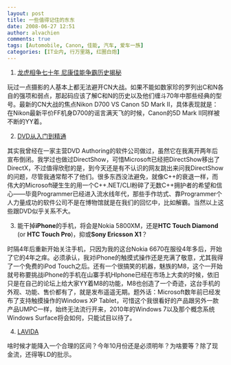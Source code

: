 ```yaml
---
layout: post
title: 一些值得记住的东东
date: 2008-06-27 12:51
author: alvachien
comments: true
tags: [Automobile, Canon, 佳能, 汽车, 爱车一族]
categories: [IT业内, 行万里路, 红圈白炮]
---
```


1. [龙虎相争七十年 尼康佳能争霸历史揭秘](http://publish.it168.com/2008/0626/20080626036201.shtml) 

玩过一点摄影的人基本上都无法避开CN大战。如果不能如数家珍的罗列出C和N各自的强项和弱点，那起码应该了解C和N的历史以及他们缠斗70年中那些经典的型号。最新的CN大战的焦点Nikon D700 VS Canon 5D Mark II，具体表现就是：在Nikon最新平价FF机身D700的谣言满天飞的时候，Canon的5D Mark II同样被不断的YY着。

2. [DVD从入门到精通](http://www.xici.net/b141319/d54917674.htm)

其实我曾经在一家主营DVD Authoring的软件公司做过，虽然它在我离开两年后宣布倒闭。我学过也做过DirectShow，可惜Microsoft已经把DirectShow移出了DirectX，不过值得欣慰的是，到今天还是有不认识的网友跳出来问我DirectShow的问题，尽管我通常帮不了他们。很多东西没法避免，就像C++的衰退一样，而伟大的Microsoft硬生生的用一个C++.NET/CLI粉碎了无数C++拥护者的希望和信心——毕竟Programmer已经进入流水线年代，那些手作坊式、靠Programmer个人力量成功的软件公司不是在博物馆就是在我们的回忆中，比如解霸。当然以上这些跟DVD似乎关系不大。

3. 能干掉**iPhone**的手机，将会是Nokia 5800XM，还是**HTC Touch Diamond** (or **HTC Touch Pro**)，抑或**Sony Ericsson X1**？

时隔4年后重新开始关注手机，只因为我的这台Nokia 6670在服役4年多后，开始了它的4年之痒。必须承认，我对iPhone的触摸式操作还是充满了敬意，尤其我得了一个免费的iPod Touch之后。还有一个很搞笑的机器，魅族的M8，这个一开始就号称要挑战iPhone的手机在山寨手机HIphone已经在市场上大卖的时候，依旧只是在自己的论坛上给大家YY着M8的功能，M8也创造了一个奇迹，这台手机的外观、功能、售价都有了，就是发布遥遥无期。题外话：Microsoft数年前已经发布了支持触摸操作的Windows XP Tablet，可惜这个我很看好的产品跟另外一款产品UMPC一样，始终无法流行开来，2010年的Windows 7以及那个概念系统Windows Surface将会如何，只能试目以待了。

4. [LAVIDA](http://www.lavidachina.com/)

啥时候才能降入一个合理的区间？今年10月份还是必须明年？为啥要等？除了现金流，还得等LD的批示。
